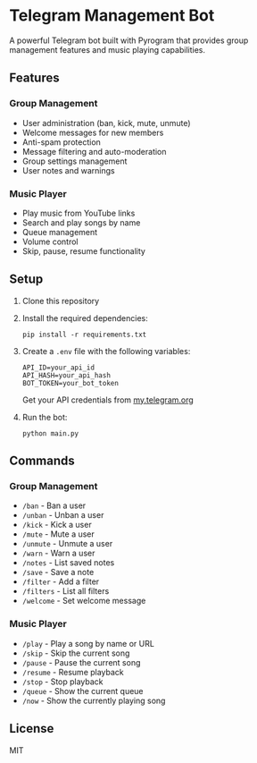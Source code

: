 # Telegram Management Bot

A powerful Telegram bot built with Pyrogram that provides group management features and music playing capabilities.

## Features

### Group Management
- User administration (ban, kick, mute, unmute)
- Welcome messages for new members
- Anti-spam protection
- Message filtering and auto-moderation
- Group settings management
- User notes and warnings

### Music Player
- Play music from YouTube links
- Search and play songs by name
- Queue management
- Volume control
- Skip, pause, resume functionality

## Setup

1. Clone this repository
2. Install the required dependencies:
   ```
   pip install -r requirements.txt
   ```
3. Create a `.env` file with the following variables:
   ```
   API_ID=your_api_id
   API_HASH=your_api_hash
   BOT_TOKEN=your_bot_token
   ```
   Get your API credentials from [my.telegram.org](https://my.telegram.org)
   
4. Run the bot:
   ```
   python main.py
   ```

## Commands

### Group Management
- `/ban` - Ban a user
- `/unban` - Unban a user
- `/kick` - Kick a user
- `/mute` - Mute a user
- `/unmute` - Unmute a user
- `/warn` - Warn a user
- `/notes` - List saved notes
- `/save` - Save a note
- `/filter` - Add a filter
- `/filters` - List all filters
- `/welcome` - Set welcome message

### Music Player
- `/play` - Play a song by name or URL
- `/skip` - Skip the current song
- `/pause` - Pause the current song
- `/resume` - Resume playback
- `/stop` - Stop playback
- `/queue` - Show the current queue
- `/now` - Show the currently playing song

## License

MIT 